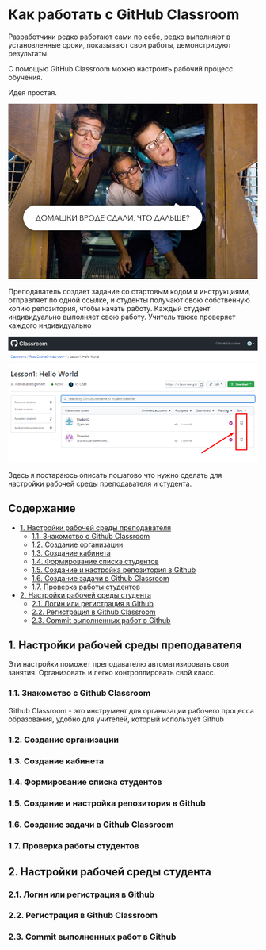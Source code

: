 # Как работать с GitHub Classroom

<p>Разработчики редко работают сами по себе, редко выполняют в установленные сроки, показывают свои работы, демонстрируют результаты. </p>
<p>С помощью GitHub Classroom можно настроить рабочий процесс обучения.</p>
<p>Идея простая.</p>
<img src="0.png" width="700"/>
<p>Преподаватель создает задание со стартовым кодом и инструкциями, отправляет по одной ссылке, и студенты получают свою собственную копию репозитория, чтобы начать работу.
Каждый студент индивидуально выполняет свою работу. Учитель также проверяет каждого индивидуально</p>
<img src="1.png" width="700"/>
<p>Здесь я постараюсь описать пошагово что нужно сделать для настройки рабочей среды преподавателя и студента. </p>


## Содержание
- [1. Настройки рабочей среды преподавателя](#1.)
  - [1.1. Знакомство с Github Classroom](#1.1.)
  - [1.2. Создание организации](#1.2.)
  - [1.3. Создание кабинета](#1.3.)
  - [1.4. Формирование списка студентов](#1.4.)
  - [1.5. Создание и настройка репозитория в Github](#1.5.)
  - [1.6. Создание задачи в Github Classroom](#1.6.)
  - [1.7. Проверка работы студентов](#1.7.)
- [2. Настройки рабочей среды студента](#2.)
  - [2.1. Логин или регистрация в Github](#2.1.)
  - [2.2. Регистрация в Github Classroom](#2.2.)
  - [2.3. Commit выполненных работ в Github](#2.3.)

<a name="1."></a>
## 1. Настройки рабочей среды преподавателя 

Эти настройки поможет преподавателю автоматизировать свои занятия. Организовать и легко контроллировать свой класс.

<a name="1.1."></a>
### 1.1. Знакомство с Github Classroom

Github Classroom - это инструмент для организации рабочего процесса образования, удобно для учителей, который использует Github


<a name="1.2."></a>
### 1.2. Создание организации

<a name="1.3."></a>
### 1.3. Создание кабинета

<a name="1.4."></a>
### 1.4. Формирование списка студентов

<a name="1.5."></a>
### 1.5. Создание и настройка репозитория в Github

<a name="1.6."></a>
### 1.6. Создание задачи в Github Classroom

<a name="1.7."></a>
### 1.7. Проверка работы студентов

<a name="2."></a>
## 2. Настройки рабочей среды студента

<a name="2.1."></a>
### 2.1. Логин или регистрация в Github

<a name="2.2."></a>
### 2.2. Регистрация в Github Classroom

<a name="2.3."></a>
### 2.3. Commit выполненных работ в Github
  
